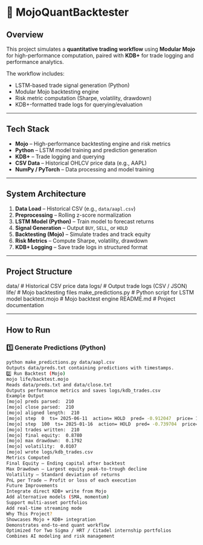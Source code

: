 # 🧠 MojoQuantBacktester

## Overview
This project simulates a **quantitative trading workflow** using **Modular Mojo** for high-performance computation, paired with **KDB+** for trade logging and performance analytics.

The workflow includes:
- LSTM-based trade signal generation (Python)
- Modular Mojo backtesting engine
- Risk metric computation (Sharpe, volatility, drawdown)
- KDB+-formatted trade logs for querying/evaluation

---

## Tech Stack
- **Mojo** – High-performance backtesting engine and risk metrics
- **Python** – LSTM model training and prediction generation
- **KDB+** – Trade logging and querying
- **CSV Data** – Historical OHLCV price data (e.g., AAPL)
- **NumPy / PyTorch** – Data processing and model training

---

## System Architecture
1. **Data Load** – Historical CSV (e.g., `data/aapl.csv`)
2. **Preprocessing** – Rolling z-score normalization
3. **LSTM Model (Python)** – Train model to forecast returns
4. **Signal Generation** – Output `BUY`, `SELL`, or `HOLD`
5. **Backtesting (Mojo)** – Simulate trades and track equity
6. **Risk Metrics** – Compute Sharpe, volatility, drawdown
7. **KDB+ Logging** – Save trade logs in structured format

---

## Project Structure
data/ # Historical CSV price data
logs/ # Output trade logs (CSV / JSON)
life/ # Mojo backtesting files
make_predictions.py # Python script for LSTM model
backtest.mojo # Mojo backtest engine
README.md # Project documentation

---

## How to Run

### 1️⃣ Generate Predictions (Python)
```bash
python make_predictions.py data/aapl.csv
Outputs data/preds.txt containing predictions with timestamps.
2️⃣ Run Backtest (Mojo)
mojo life/backtest.mojo
Reads data/preds.txt and data/close.txt
Outputs performance metrics and saves logs/kdb_trades.csv
Example Output
[mojo] preds parsed:  210
[mojo] close parsed:  210
[mojo] aligned length:  210
[mojo] step  0  ts= 2025-06-11  action= HOLD  pred= -0.912047  price= 198.78
[mojo] step  100  ts= 2025-01-16  action= HOLD  pred= -0.739704  price= 228.26
[mojo] trades written:  210
[mojo] final equity:  0.8780
[mojo] max drawdown:  0.1792
[mojo] volatility:  0.0107
[mojo] wrote logs/kdb_trades.csv
Metrics Computed
Final Equity – Ending capital after backtest
Max Drawdown – Largest equity peak-to-trough decline
Volatility – Standard deviation of returns
PnL per Trade – Profit or loss of each execution
Future Improvements
Integrate direct KDB+ write from Mojo
Add alternative models (SMA, momentum)
Support multi-asset portfolios
Add real-time streaming mode
Why This Project?
Showcases Mojo + KDB+ integration
Demonstrates end-to-end quant workflow
Optimized for Two Sigma / HRT / Citadel internship portfolios
Combines AI modeling and risk management